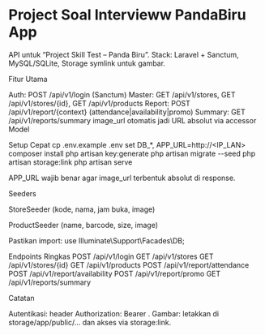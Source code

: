 # Project Soal Intervieww PandaBiru App

API untuk “Project Skill Test – Panda Biru”.
Stack: Laravel + Sanctum, MySQL/SQLite, Storage symlink untuk gambar.

Fitur Utama

Auth: POST /api/v1/login (Sanctum)
Master: GET /api/v1/stores, GET /api/v1/stores/{id}, GET /api/v1/products
Report: POST /api/v1/report/{context} (attendance|availability|promo)
Summary: GET /api/v1/reports/summary
image_url otomatis jadi URL absolut via accessor Model

Setup Cepat
cp .env.example .env
set DB_*, APP_URL=http://<IP_LAN>
composer install
php artisan key:generate
php artisan migrate --seed
php artisan storage:link
php artisan serve

APP_URL wajib benar agar image_url terbentuk absolut di response.

Seeders

StoreSeeder (kode, nama, jam buka, image)

ProductSeeder (name, barcode, size, image)

Pastikan import: use Illuminate\Support\Facades\DB;

Endpoints Ringkas
POST   /api/v1/login
GET    /api/v1/stores
GET    /api/v1/stores/{id}
GET    /api/v1/products
POST   /api/v1/report/attendance
POST   /api/v1/report/availability
POST   /api/v1/report/promo
GET    /api/v1/reports/summary

Catatan

Autentikasi: header Authorization: Bearer <token>.
Gambar: letakkan di storage/app/public/... dan akses via storage:link.
